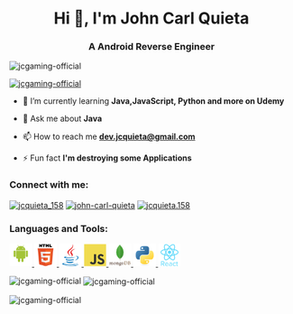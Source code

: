 <h1 align="center">Hi 👋, I'm John Carl Quieta</h1>
<h3 align="center">A Android Reverse Engineer</h3>

<p align="left"> <img src="https://komarev.com/ghpvc/?username=jcgaming-official&label=Profile%20views&color=0e75b6&style=flat" alt="jcgaming-official" /> </p>

<p align="left"> <a href="https://github.com/ryo-ma/github-profile-trophy"><img src="https://github-profile-trophy.vercel.app/?username=jcgaming-official" alt="jcgaming-official" /></a> </p>

- 🌱 I’m currently learning **Java,JavaScript, Python and more on Udemy**

- 💬 Ask me about **Java**

- 📫 How to reach me **dev.jcquieta@gmail.com**

- ⚡ Fun fact **I'm destroying some Applications**

<h3 align="left">Connect with me:</h3>
<p align="left">
<a href="https://twitter.com/jcquieta_158" target="blank"><img align="center" src="https://raw.githubusercontent.com/rahuldkjain/github-profile-readme-generator/master/src/images/icons/Social/twitter.svg" alt="jcquieta_158" height="30" width="40" /></a>
<a href="https://linkedin.com/in/john-carl-quieta" target="blank"><img align="center" src="https://raw.githubusercontent.com/rahuldkjain/github-profile-readme-generator/master/src/images/icons/Social/linked-in-alt.svg" alt="john-carl-quieta" height="30" width="40" /></a>
<a href="https://fb.com/jcquieta.158" target="blank"><img align="center" src="https://raw.githubusercontent.com/rahuldkjain/github-profile-readme-generator/master/src/images/icons/Social/facebook.svg" alt="jcquieta.158" height="30" width="40" /></a>
</p>

<h3 align="left">Languages and Tools:</h3>
<p align="left"> <a href="https://developer.android.com" target="_blank" rel="noreferrer"> <img src="https://raw.githubusercontent.com/devicons/devicon/master/icons/android/android-original-wordmark.svg" alt="android" width="40" height="40"/> </a> <a href="https://www.w3.org/html/" target="_blank" rel="noreferrer"> <img src="https://raw.githubusercontent.com/devicons/devicon/master/icons/html5/html5-original-wordmark.svg" alt="html5" width="40" height="40"/> </a> <a href="https://www.java.com" target="_blank" rel="noreferrer"> <img src="https://raw.githubusercontent.com/devicons/devicon/master/icons/java/java-original.svg" alt="java" width="40" height="40"/> </a> <a href="https://developer.mozilla.org/en-US/docs/Web/JavaScript" target="_blank" rel="noreferrer"> <img src="https://raw.githubusercontent.com/devicons/devicon/master/icons/javascript/javascript-original.svg" alt="javascript" width="40" height="40"/> </a> <a href="https://www.mongodb.com/" target="_blank" rel="noreferrer"> <img src="https://raw.githubusercontent.com/devicons/devicon/master/icons/mongodb/mongodb-original-wordmark.svg" alt="mongodb" width="40" height="40"/> </a> <a href="https://www.python.org" target="_blank" rel="noreferrer"> <img src="https://raw.githubusercontent.com/devicons/devicon/master/icons/python/python-original.svg" alt="python" width="40" height="40"/> </a> <a href="https://reactjs.org/" target="_blank" rel="noreferrer"> <img src="https://raw.githubusercontent.com/devicons/devicon/master/icons/react/react-original-wordmark.svg" alt="react" width="40" height="40"/> </a> </p>

<p><img align="left" src="https://github-readme-stats.vercel.app/api/top-langs?username=jcgaming-official&show_icons=true&locale=en&layout=compact" alt="jcgaming-official" /></p>

<p>&nbsp;<img align="center" src="https://github-readme-stats.vercel.app/api?username=jcgaming-official&show_icons=true&locale=en" alt="jcgaming-official" /></p>

<p><img align="center" src="https://github-readme-streak-stats.herokuapp.com/?user=jcgaming-official&" alt="jcgaming-official" /></p>
